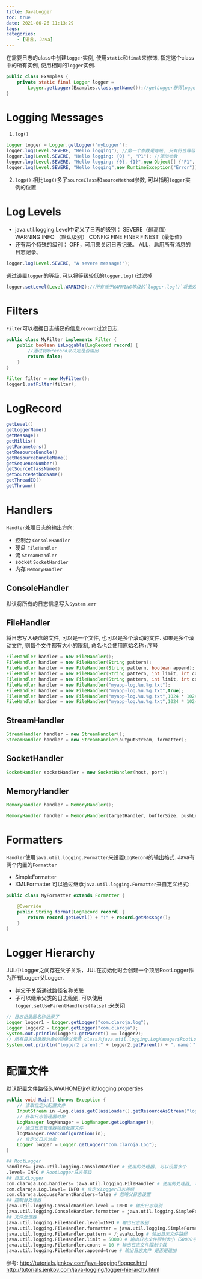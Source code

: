 ```yaml
---
title: JavaLogger
toc: true
date: 2021-06-26 11:13:29
tags:
categories:
    - [语言, Java]
---
```

在需要日志的class中创建`logger`实例, 使用`static`和`final`来修饰, 指定这个class中的所有实例, 使用相同的`logger`实例.
```java
public class Examples {
    private static final Logger logger =
        Logger.getLogger(Examples.class.getName());//getLogger获得logger实例, 并以该类的类名作为名称
}
```

# Logging Messages
1. `log()`

```java
Logger logger = Logger.getLogger("myLogger");
logger.log(Level.SEVERE, "Hello logging"); //第一个参数是等级, 只有符合等级的日志, 才会输出
logger.log(Level.SEVERE, "Hello logging: {0} ", "P1"); //添加参数
logger.log(Level.SEVERE, "Hello logging: {0}, {1}",new Object[] {"P1", "P2"});
logger.log(Level.SEVERE, "Hello logging",new RuntimeException("Error"));
```

2. `logp()`
相比`log()`多了`sourceClass`和`sourceMethod`参数, 可以指明`logger`实例的位置

# Log Levels
- java.util.logging.Level中定义了日志的级别：
SEVERE（最高值）
WARNING
INFO （默认级别）
CONFIG
FINE
FINER
FINEST（最低值）
- 还有两个特殊的级别：
OFF，可用来关闭日志记录。
ALL，启用所有消息的日志记录。

```java
logger.log(Level.SEVERE, "A severe message!");
```

通过设置`logger`的等级, 可以将等级较低的`logger.log()`过滤掉
```java
logger.setLevel(Level.WARNING);//所有低于WARNING等级的`logger.log()`将无效
```

# Filters
`Filter`可以根据日志捕获的信息`record`过滤日志.
```java
public class MyFilter implements Filter {
    public boolean isLoggable(LogRecord record) {
        //通过判断record来决定是否输出
        return false;
    }
}

Filter filter = new MyFilter();
logger1.setFilter(filter);
```
# LogRecord

```java
getLevel()
getLoggerName()
getMessage()
getMillis()
getParameters()
getResourceBundle()
getResourceBundleName()
getSequenceNumber()
getSourceClassName()
getSourceMethodName()
getThreadID()
getThrown()
```

# Handlers
`Handler`处理日志的输出方向:
- 控制台 `ConsoleHandler`
- 硬盘 `FileHandler`
- 流 `StreamHandler`
- socket `SocketHandler`
- 内存 `MemoryHandler`

## ConsoleHandler
默认将所有的日志信息写入`System.err`

## FileHandler
将日志写入硬盘的文件, 可以是一个文件, 也可以是多个滚动的文件.
如果是多个滚动文件, 则每个文件都有大小的限制, 命名也会使用原始名称+序号
```java
FileHandler handler = new FileHandler();
FileHandler handler = new FileHandler(String pattern);
FileHandler handler = new FileHandler(String pattern, boolean append);
FileHandler handler = new FileHandler(String pattern, int limit, int count);
FileHandler handler = new FileHandler(String pattern, int limit, int count,boolean append);
FileHandler handler = new FileHandler("myapp-log.%u.%g.txt");
FileHandler handler = new FileHandler("myapp-log.%u.%g.txt",true);
FileHandler handler = new FileHandler("myapp-log.%u.%g.txt",1024 * 1024, 10);
FileHandler handler = new FileHandler("myapp-log.%u.%g.txt",1024 * 1024, 10, true);
```

## StreamHandler
```java
StreamHandler handler = new StreamHandler();
StreamHandler handler = new StreamHandler(outputStream, formatter);
```

## SocketHandler
```java
SocketHandler socketHandler = new SocketHandler(host, port);
```

## MemoryHandler
```java
MemoryHandler handler = MemoryHandler();

MemoryHandler handler = MemoryHandler(targetHandler, bufferSize, pushLevel);
```

# Formatters
`Handler`使用`java.util.logging.Formatter`来设置`LogRecord`的输出格式.
Java有两个内置的`Formatter`
- SimpleFormatter
- XMLFormatter
可以通过继承`java.util.logging.Formatter`来自定义格式:
```java
public class MyFormatter extends Formatter {

    @Override
    public String format(LogRecord record) {
        return record.getLevel() + ":" + record.getMessage();
    }
}
```

# Logger Hierarchy
JUL中Logger之间存在父子关系，JUL在初始化时会创建一个顶层RootLogger作为所有Logger父Logger.
- 并父子关系通过路径名称关联
- 子可以继承父类的日志级别, 可以使用`logger.setUseParentHandlers(false);`来关闭
```java
// 日志记录器名称记录了
Logger logger1 = Logger.getLogger("com.claroja.log");
Logger logger2 = Logger.getLogger("com.claroja");
System.out.println(logger1.getParent() == logger2);
// 所有日志记录器对象的顶级父元素 class为java.util.logging.LogManager$RootLoggername为""
System.out.println("logger2 parent:" + logger2.getParent() + "，name：" +logger2.getParent().getName());
```

# 配置文件
默认配置文件路径$JAVAHOME\jre\lib\logging.properties
```java
public void Main() throws Exception {
    // 读取自定义配置文件
    InputStream in =Log.class.getClassLoader().getResourceAsStream("logging.properties");
    // 获取日志管理器对象
    LogManager logManager = LogManager.getLogManager();
    // 通过日志管理器加载配置文件
    logManager.readConfiguration(in);
    // 自定义日志对象
    Logger logger = Logger.getLogger("com.claroja.Log");
}
```

```python
## RootLogger
handlers= java.util.logging.ConsoleHandler # 使用的处理器, 可以设置多个
.level= INFO # RootLogger日志等级
## 自定义Logger
com.claroja.Log.handlers= java.util.logging.FileHandler # 使用的处理器, 可以设置多个
com.claroja.Log.level= INFO # 自定义Logger日志等级
com.claroja.Log.useParentHandlers=false # 忽略父日志设置
## 控制台处理器
java.util.logging.ConsoleHandler.level = INFO # 输出日志级别
java.util.logging.ConsoleHandler.formatter = java.util.logging.SimpleFormatter # 输出日志格式
## 文件处理器
java.util.logging.FileHandler.level=INFO # 输出日志级别
java.util.logging.FileHandler.formatter = java.util.logging.SimpleFormatter # 输出日志格式
java.util.logging.FileHandler.pattern = /java%u.log # 输出日志文件路径
java.util.logging.FileHandler.limit = 50000 # 输出日志文件限制大小（50000字节）
java.util.logging.FileHandler.count = 10 # 输出日志文件限制个数
java.util.logging.FileHandler.append=true # 输出日志文件 是否是追加
```

参考:
http://tutorials.jenkov.com/java-logging/logger.html
http://tutorials.jenkov.com/java-logging/logger-hierarchy.html

